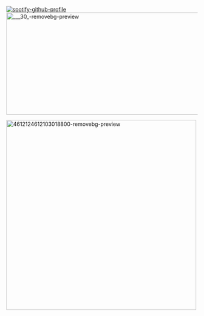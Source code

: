 [![spotify-github-profile](https://spotify-github-profile.kittinanx.com/api/view?uid=4mmwuqyh96l5hekxtvqlnxhzx&cover_image=true&theme=novatorem&show_offline=false&background_color=121212&interchange=false&bar_color=cfd6f2&bar_color_cover=false)](https://github.com/kittinan/spotify-github-profile)
<img width="734" height="269" alt="___30_-removebg-preview" src="https://github.com/user-attachments/assets/3673b9eb-3caf-4c6c-8a11-17468f8fc615" />

<img width="500" height="500" alt="4612124612103018800-removebg-preview" src="https://github.com/user-attachments/assets/abcc0c14-bafe-4c3d-9b7a-bb234004d9ef" />


